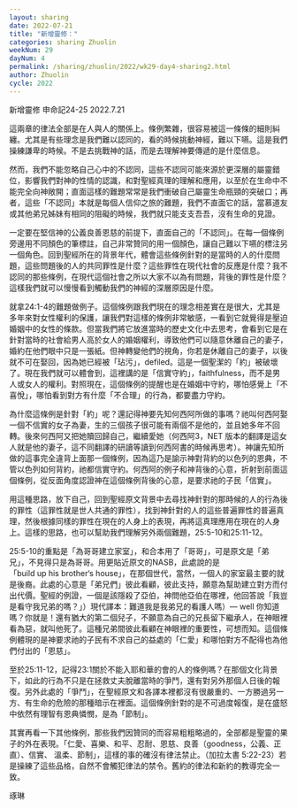 ```yaml
---
layout: sharing
date: 2022-07-21
title: "新增靈修："
categories: sharing Zhuolin
weekNum: 29
dayNum: 4
permalink: /sharing/zhuolin/2022/wk29-day4-sharing2.html
author: Zhuolin
cycle: 2022
---  
```

新增靈修 申命記24-25
2022.7.21

這兩章的律法全部是在人與人的關係上。條例繁雜，很容易被這一條條的細則糾纏。尤其是有些理念是我們難以認同的，看的時候挑動神經，難以下嚥。這是我們操練謙卑的時候。不是去挑戰神的話，而是去理解神要傳遞的是什麼信息。

然而，我們不能忽略自己心中的不認同，這些不認同可能來源於更深層的屬靈錯位，影響我們對神的性情的認識，和對聖經真理的理解和應用，以至於在生命中不能完全向神敞開；直面這樣的難題常常是我們衝破自己屬靈生命瓶頸的突破口；再者，這些「不認同」本就是每個人信仰之旅的難題，我們不直面它的話，當慕道友或其他弟兄姊妹有相同的阻礙的時候，我們就只能支支吾吾，沒有生命的見證。

一定要在堅信神的公義良善恩慈的前提下，直面自己的「不認同」。在每一個條例旁邊用不同顏色的筆標註，自己非常贊同的用一個顏色，讓自己難以下嚥的標注另一個角色。回到聖經所在的背景年代，體會這些條例針對的是當時的人的什麼問題，這些問題後的人的共同罪性是什麼？這些罪性在現代社會的反應是什麼？我不認同的那些條例，在現代這個社會之所以大家不以為有問題，背後的罪性是什麼？這樣我們就可以慢慢看到觸動我們的神經的深層原因是什麼。

就拿24:1-4的難題做例子。這個條例跟我們現在的理念相差實在是很大，尤其是多年來對女性權利的保護，讓我們對這樣的條例非常敏感，一看到它就覺得是壓迫婚姻中的女性的條款。但當我們將它放進當時的歷史文化中去思考，會看到它是在針對當時的社會給男人高於女人的婚姻權利，導致他們可以隨意休離自己的妻子，婚約在他們眼中只是一張紙。但神轉變他們的視角，你若是休離自己的妻子，以後就不可在娶回，因為她已經被「玷污」，defiled。這是一個聖潔的「約」被破壞了。現在我們就可以體會到，這裡講的是「信實守約」，faithfulness，而不是男人或女人的權利。對照現在，這個條例的提醒也是在婚姻中守約，哪怕感覺上「不喜悅」，哪怕看到對方有什麼「不合理」的行為，都要盡力守約。

為什麼這條例是針對「約」呢？還記得神要先知何西阿所做的事嗎？祂叫何西阿娶一個不信實的女子為妻，生的三個孩子很可能有兩個不是他的，並且她多年不回轉。後來何西阿又把她贖回歸自己，繼續愛她（何西阿3，NET 版本的翻譯是這女人就是他的妻子，這不同翻譯的研讀等讀到何西阿書的時候再思考）。神讓先知所做的這事完全違背上面那一個條例，因為這乃是諭示神對背約的以色列的恩典，不管以色列如何背約，祂都信實守約。何西阿的例子和神背後的心意，折射到前面這個條例，從反面角度認證神在這個條例背後的心意，是要求祂的子民「信實」。

用這種思路，放下自己，回到聖經原文背景中去尋找神針對的那時候的人的行為後的罪性（這罪性就是世人共通的罪性），找到神針對的人的這些普遍罪性的普遍真理，然後根據同樣的罪性在現在的人身上的表現，再將這真理應用在現在的人身上。這樣的思路，也可以幫助我們理解另外兩個難題，25:5-10和25:11-12。

25:5-10的重點是「為哥哥建立家室」，和合本用了「哥哥」，可是原文是「弟兄」，不見得只是為哥哥。用更貼近原文的NASB，此處說的是「build up his brother‘s house」，在那個世代，當然，一個人的家室最主要的就是後裔。此處的心意是「弟兄們」彼此看顧，彼此支持，願意為幫助建立對方而付出代價。聖經的例證，一個是該隱殺了亞伯，神問他亞伯在哪裡，他回答說「我豈是看守我兄弟的嗎？」）現代譯本：難道我是我弟兄的看護人嗎）— well 你知道嗎？你就是！還有猶大的第二個兒子，不願意為自己的兄長留下繼承人，在神眼裡看為惡，就叫他死了。這種兄弟間彼此看顧在神眼裡的重要性，可想而知。這個條例體現的是神要求祂的子民有不求自己的益處的「仁愛」和哪怕對方不配得也為他們付出的「恩慈」。

至於25:11-12，記得23:1關於不能入耶和華的會的人的條例嗎？在那個文化背景下，如此的行為不只是在拯救丈夫脫離當時的爭鬥，還有對另外那個人日後的報復。另外此處的「爭鬥」，在聖經原文和各譯本裡都沒有很嚴重的、一方勝過另一方、有生命的危險的那種暗示在裡面。這個條例針對的是不可過度報復，是在盛怒中依然有理智有恩典憐憫，是為「節制」。

其實再看一下其他條例，那些我們因贊同的而容易粗粗略過的，全部都是聖靈的果子的外在表現。「仁愛、喜樂、和平、忍耐、恩慈、良善（goodness，公義、正直）、信實、 溫柔、節制」，這樣的事的確沒有律法禁止。（加拉太書‬ ‭5:22-23‬）若是操練了這些品格，自然不會觸犯律法的禁令。舊約的律法和新約的教導完全一致。

琢琳


